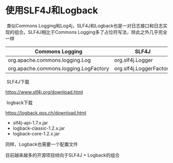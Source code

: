 # 使用SLF4J和Logback

​	类似Commons Logging和Log4j，SLF4J和Logback也是一对日志接口和日志实现的组合。SLF4J相比于Commons Logging多了占位符写法，除此之外几乎完全一样

| Commons Logging                       | SLF4J                   |
| ------------------------------------- | ----------------------- |
| org.apache.commons.logging.Log        | org.slf4j.Logger        |
| org.apache.commons.logging.LogFactory | org.slf4j.LoggerFactory |





​	SLF4J下载

https://www.slf4j.org/download.html

​	logback下载

https://logback.qos.ch/download.html

- slf4j-api-1.7.x.jar
- logback-classic-1.2.x.jar
- logback-core-1.2.x.jar



同样，Logback也需要一个配置文件





目前越来越多的开源项目倾向于SLF4J + Logback的组合